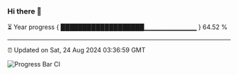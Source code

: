 ### Hi there 👋

⏳ Year progress { ███████████████████▁▁▁▁▁▁▁▁▁▁▁ } 64.52 %

---

⏰ Updated on Sat, 24 Aug 2024 03:36:59 GMT

![Progress Bar CI](https://github.com/IshwaranRudhara/GIT-ACTION/workflows/Progress%20Bar%20CI/badge.svg)

